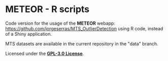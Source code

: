 # METEOR - R scripts
Code version for the usage of the **METEOR** webapp: https://github.com/jorgeserras/MTS_OutlierDetection using R code, instead of a Shiny application.

MTS datasets are available in the current repository in the "data" branch.

Licensed under the **[GPL-3.0 License](https://www.gnu.org/licenses/gpl-3.0.html)**.
